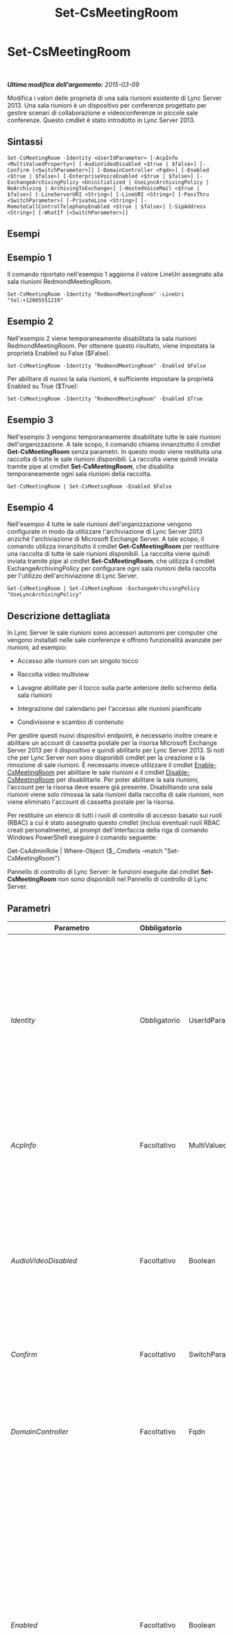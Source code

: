 ﻿---
title: Set-CsMeetingRoom
TOCTitle: Set-CsMeetingRoom
ms:assetid: 3dd02280-6407-4e17-929c-7070f8d1c3cf
ms:mtpsurl: https://technet.microsoft.com/it-it/library/JJ204831(v=OCS.15)
ms:contentKeyID: 49300296
ms.date: 08/24/2015
mtps_version: v=OCS.15
ms.translationtype: HT
---

# Set-CsMeetingRoom

 

_**Ultima modifica dell'argomento:** 2015-03-09_

Modifica i valori delle proprietà di una sala riunioni esistente di Lync Server 2013. Una sala riunioni è un dispositivo per conferenze progettato per gestire scenari di collaborazione e videoconferenze in piccole sale conferenze. Questo cmdlet è stato introdotto in Lync Server 2013.

## Sintassi

    Set-CsMeetingRoom -Identity <UserIdParameter> [-AcpInfo <MultiValuedProperty>] [-AudioVideoDisabled <$true | $false>] [-Confirm [<SwitchParameter>]] [-DomainController <Fqdn>] [-Enabled <$true | $false>] [-EnterpriseVoiceEnabled <$true | $false>] [-ExchangeArchivingPolicy <Uninitialized | UseLyncArchivingPolicy | NoArchiving | ArchivingToExchange>] [-HostedVoiceMail <$true | $false>] [-LineServerURI <String>] [-LineURI <String>] [-PassThru <SwitchParameter>] [-PrivateLine <String>] [-RemoteCallControlTelephonyEnabled <$true | $false>] [-SipAddress <String>] [-WhatIf [<SwitchParameter>]]

## Esempi

## Esempio 1

Il comando riportato nell'esempio 1 aggiorna il valore LineUri assegnato alla sala riunioni RedmondMeetingRoom.

    Set-CsMeetingRoom -Identity "RedmondMeetingRoom" -LineUri "tel:+12065551219"

## Esempio 2

Nell'esempio 2 viene temporaneamente disabilitata la sala riunioni RedmondMeetingRoom. Per ottenere questo risultato, viene impostata la proprietà Enabled su False ($False).

    Set-CsMeetingRoom -Identity "RedmondMeetingRoom" -Enabled $False

Per abilitare di nuovo la sala riunioni, è sufficiente impostare la proprietà Enabled su True ($True):

    Set-CsMeetingRoom -Identity "RedmondMeetingRoom" -Enabled $True

## Esempio 3

Nell'esempio 3 vengono temporaneamente disabilitate tutte le sale riunioni dell'organizzazione. A tale scopo, il comando chiama innanzitutto il cmdlet **Get-CsMeetingRoom** senza parametri. In questo modo viene restituita una raccolta di tutte le sale riunioni disponibili. La raccolta viene quindi inviata tramite pipe al cmdlet **Set-CsMeetingRoom**, che disabilita temporaneamente ogni sala riunioni della raccolta.

    Get-CsMeetingRoom | Set-CsMeetingRoom -Enabled $False

## Esempio 4

Nell'esempio 4 tutte le sale riunioni dell'organizzazione vengono configurate in modo da utilizzare l'archiviazione di Lync Server 2013 anziché l'archiviazione di Microsoft Exchange Server. A tale scopo, il comando utilizza innanzitutto il cmdlet **Get-CsMeetingRoom** per restituire una raccolta di tutte le sale riunioni disponibili. La raccolta viene quindi inviata tramite pipe al cmdlet **Set-CsMeetingRoom**, che utilizza il cmdlet ExchangeArchivingPolicy per configurare ogni sala riunioni della raccolta per l'utilizzo dell'archiviazione di Lync Server.

    Get-CsMeetingRoom | Set-CsMeetingRoom -ExchangeArchivingPolicy "UseLyncArchivingPolicy"

## Descrizione dettagliata

In Lync Server le sale riunioni sono accessori autonomi per computer che vengono installati nelle sale conferenze e offrono funzionalità avanzate per riunioni, ad esempio:

  - Accesso alle riunioni con un singolo tocco

  - Raccolta video multiview

  - Lavagne abilitate per il tocco sulla parte anteriore dello schermo della sala riunioni

  - Integrazione del calendario per l'accesso alle riunioni pianificate

  - Condivisione e scambio di contenuto

Per gestire questi nuovi dispositivi endpoint, è necessario inoltre creare e abilitare un account di cassetta postale per la risorsa Microsoft Exchange Server 2013 per il dispositivo e quindi abilitarlo per Lync Server 2013. Si noti che per Lync Server non sono disponibili cmdlet per la creazione o la rimozione di sale riunioni. È necessario invece utilizzare il cmdlet [Enable-CsMeetingRoom](enable-csmeetingroom.md) per abilitare le sale riunioni e il cmdlet [Disable-CsMeetingRoom](disable-csmeetingroom.md) per disabilitarle. Per poter abilitare la sala riunioni, l'account per la risorsa deve essere già presente. Disabilitando una sala riunioni viene solo rimossa la sala riunioni dalla raccolta di sale riunioni, non viene eliminato l'account di cassetta postale per la risorsa.

Per restituire un elenco di tutti i ruoli di controllo di accesso basato sui ruoli (RBAC) a cui è stato assegnato questo cmdlet (inclusi eventuali ruoli RBAC creati personalmente), al prompt dell'interfaccia della riga di comando Windows PowerShell eseguire il comando seguente:

Get-CsAdminRole | Where-Object {$\_.Cmdlets –match "Set-CsMeetingRoom"}

Pannello di controllo di Lync Server: le funzioni eseguite dal cmdlet **Set-CsMeetingRoom** non sono disponibili nel Pannello di controllo di Lync Server.

## Parametri


<table>
<colgroup>
<col style="width: 25%" />
<col style="width: 25%" />
<col style="width: 25%" />
<col style="width: 25%" />
</colgroup>
<thead>
<tr class="header">
<th>Parametro</th>
<th>Obbligatorio</th>
<th>Tipo</th>
<th>Descrizione</th>
</tr>
</thead>
<tbody>
<tr class="odd">
<td><p><em>Identity</em></p></td>
<td><p>Obbligatorio</p></td>
<td><p>UserIdParameter</p></td>
<td><p>Indica l'identità della sala riunioni da modificare. Le identità delle sale riunioni in genere vengono specificate utilizzando uno dei quattro formati seguenti: 1) l'indirizzo SIP della sala riunioni, 2) il nome dell'entità utente (UPN) della sala riunioni, 3) il nome di dominio e il nome di accesso della sala riunioni nel formato dominio\accesso (ad esempio litwareinc\room14) e 4) il nome visualizzato di Active Directory della sala riunioni (ad esempio Room 14). È inoltre possibile fare riferimento all'account della sala riunioni utilizzando il relativo nome distinto Active Directory.</p>
<p></p></td>
</tr>
<tr class="even">
<td><p><em>AcpInfo</em></p></td>
<td><p>Facoltativo</p></td>
<td><p>MultiValuedProperty</p></td>
<td><p>Consente di assegnare a una sala riunioni uno o più provider di servizi di audioconferenza di terze parti. È tuttavia consigliabile utilizzare il cmdlet <strong>Set-UserAcp</strong> per assegnare provider di servizi di audioconferenza.</p></td>
</tr>
<tr class="odd">
<td><p><em>AudioVideoDisabled</em></p></td>
<td><p>Facoltativo</p></td>
<td><p>Boolean</p></td>
<td><p>Indica se alla sala riunioni è consentito effettuare chiamate audio/video (A/V) utilizzando Lync 2013. Se si imposta il parametro su True, verranno applicate limitazioni significative alla sala riunioni per l'invio e la ricezione di messaggi istantanei.</p>
<p>Non è possibile disabilitare le comunicazioni A/V se una sala riunioni è attualmente abilitata per il controllo delle chiamate remote, VoIP aziendale e/o soft routing IP-PBX (Internet Protocol Private Branch Exchange).</p></td>
</tr>
<tr class="even">
<td><p><em>Confirm</em></p></td>
<td><p>Facoltativo</p></td>
<td><p>SwitchParameter</p></td>
<td><p>Richiede la conferma prima di eseguire il comando.</p></td>
</tr>
<tr class="odd">
<td><p><em>DomainController</em></p></td>
<td><p>Facoltativo</p></td>
<td><p>Fqdn</p></td>
<td><p>Consente di eseguire la connessione al controller di dominio specificato per recuperare le informazioni sulle sale riunioni. Per la connessione a un controller di dominio specifico, includere il parametro DomainController seguito dal nome computer, ad esempio atl-dc-001, o dal nome di dominio completo (FQDN), ad esempio atl-cd-001.litwareinc.com.</p></td>
</tr>
<tr class="even">
<td><p><em>Enabled</em></p></td>
<td><p>Facoltativo</p></td>
<td><p>Boolean</p></td>
<td><p>Indica se la sala riunioni è stata abilitata per Lync Server 2013. Se si imposta questo valore su False, la sala riunioni non potrà più accedere a Lync Server. Se invece si imposta il valore su True, vengono riabilitati i privilegi di accesso della sala riunioni.</p>
<p>Se si disabilita un account utilizzando il parametro Enabled, le informazioni associate a tale account (inclusi i criteri assegnati e l'eventuale abilitazione della sala riunioni per VoIP aziendale e/o il controllo delle chiamate remote) vengono mantenute. Se in seguito si riabilita l'account utilizzando il parametro Enabled, le informazioni sull'account associate verranno ripristinate. Questo comportamento è diverso dall'utilizzo del cmdlet <strong>Disable-CsMeetingRoom</strong> per disabilitare un account di sala riunioni. Quando si esegue Disable-CsMeetingRoom, tutti i dati di Lync Server associati a tale account vengono eliminati.</p></td>
</tr>
<tr class="odd">
<td><p><em>EnterpriseVoiceEnabled</em></p></td>
<td><p>Facoltativo</p></td>
<td><p>Boolean</p></td>
<td><p>Indica se la sala riunioni è stata abilitata per VoIP aziendale, ovvero l'implementazione Microsoft del protocollo VoIP (Voice over Internet Protocol). Con VoIP aziendale le sale riunioni possono effettuare telefonate via Internet anziché utilizzare la rete telefonica standard.</p></td>
</tr>
<tr class="even">
<td><p><em>ExchangeArchivingPolicy</em></p></td>
<td><p>Facoltativo</p></td>
<td><p>ExchangeArchivingPolicyOptionsEnum</p></td>
<td><p>Indica come e dove verranno archiviate le sessioni di messaggistica istantanea e conferenze della sala riunioni. I valori consentiti sono:</p>
<p>* Uninitialized</p>
<p>* UseLyncArchivingPolicy</p>
<p>* NoArchiving</p>
<p>* ArchivingToExchange</p></td>
</tr>
<tr class="odd">
<td><p><em>HostedVoiceMail</em></p></td>
<td><p>Facoltativo</p></td>
<td><p>Boolean</p></td>
<td><p>Se si imposta questo parametro su True, verrà abilitato per le chiamate effettuate alla segreteria telefonica della sala riunioni il routing a una versione ospitata del servizio Microsoft Exchange Server 2013. Impostando questa opzione su True inoltre si consente alle sale riunioni di effettuare una chiamata direttamente alla segreteria telefonica di un altro utente.</p></td>
</tr>
<tr class="even">
<td><p><em>LineServerURI</em></p></td>
<td><p>Facoltativo</p></td>
<td><p>String</p></td>
<td><p>URI del gateway telefonico di controllo delle chiamate remote assegnato alla sala riunioni. LineServerUri è l'URI del gateway, preceduto da &quot;sip:&quot;, ad esempio:</p>
<p>-LineServerUri &quot;sip:rccgateway@litwareinc.com&quot;</p></td>
</tr>
<tr class="odd">
<td><p><em>LineURI</em></p></td>
<td><p>Facoltativo</p></td>
<td><p>String</p></td>
<td><p>Numero di telefono assegnato alla sala riunioni. L'URI (Uniform Resource Identifier) di linea deve essere specificato utilizzando il formato E.164 e il prefisso &quot;TEL:&quot;, ad esempio:</p>
<p>-LineUri &quot;TEL:+14255551297&quot;</p>
<p>L'eventuale numero di interno deve essere aggiunto alla fine dell'URI di linea, ad esempio:</p>
<p>-LineUri &quot;TEL:+14255551297;ext=51297&quot;</p></td>
</tr>
<tr class="even">
<td><p><em>PassThru</em></p></td>
<td><p>Facoltativo</p></td>
<td><p>SwitchParameter</p></td>
<td><p>Consente di passare tramite la pipeline un oggetto sala riunioni che rappresenta la sala riunioni da modificare. Per impostazione predefinita, il cmdlet <strong>Set-CsMeetingRoom</strong> non passa oggetti tramite pipeline.</p></td>
</tr>
<tr class="odd">
<td><p><em>PrivateLine</em></p></td>
<td><p>Facoltativo</p></td>
<td><p>String</p></td>
<td><p>Numero di telefono della linea telefonica privata della sala riunioni. Una linea privata è un numero di telefono che non è pubblicato in Servizi di dominio Active Directory e che quindi non è immediatamente disponibile per altre persone. Questa linea privata inoltre ignora la maggior parte delle regole di routing per le chiamate in entrata. Una chiamata a una linea privata ad esempio non viene inoltrata ai delegati di una sala riunioni. Le linee private sono spesso utilizzate per le telefonate personali o per le chiamate di affari che non riguardano gli altri membri del team.</p>
<p>La linea privata deve essere specificata utilizzando il formato E.164 e il prefisso &quot;TEL:&quot;, ad esempio:</p>
<p>-PrivateLine &quot;TEL:+14255551297&quot;</p></td>
</tr>
<tr class="even">
<td><p><em>RemoteCallControlTelephonyEnabled</em></p></td>
<td><p>Facoltativo</p></td>
<td><p>Boolean</p></td>
<td><p>Indica se la sala riunioni è stata abilitata per la telefonia con controllo delle chiamate remote. Se è abilitata per il controllo delle chiamate remote, una sala riunioni può utilizzare Lync Server 2013 per rispondere alle chiamate effettuate al telefono da tavolo. È inoltre possibile effettuare telefonate utilizzando Lync. Queste chiamate si basano sulla rete telefonica standard, denominata anche PSTN (Public Switched Telephone Network). Per effettuare e ricevere telefonate su Internet, la sala riunioni deve essere abilitata per VoIP aziendale. Per informazioni dettagliate, vedere il parametro EnterpriseVoiceEnabled.</p>
<p>Per essere abilitata per il controllo delle chiamate remote, una sala riunioni deve disporre inoltre sia di LineUri che di LineServerUri.</p></td>
</tr>
<tr class="odd">
<td><p><em>SipAddress</em></p></td>
<td><p>Facoltativo</p></td>
<td><p>String</p></td>
<td><p>Identificatore univoco (simile a un indirizzo di posta elettronica) che consente alla sala riunioni di comunicare utilizzando dispositivi SIP come Lync 2013. L'indirizzo SIP deve utilizzare il prefisso sip: e un dominio SIP valido, ad esempio:</p>
<p>-SipAddress &quot;sip:room14@litwareinc.com&quot;</p></td>
</tr>
<tr class="even">
<td><p><em>WhatIf</em></p></td>
<td><p>Facoltativo</p></td>
<td><p>SwitchParameter</p></td>
<td><p>Descrive ciò che accadrebbe se si eseguisse il comando, senza eseguirlo realmente.</p></td>
</tr>
</tbody>
</table>


## Tipi di input

Il cmdlet **Set-CsMeetingRoom** accetta le istanze dell'oggetto Microsoft.Rtc.Management.ADConnect.Schema.OCSADMeetingRoom inviate tramite pipeline.

## Tipi restituiti

Nessuno. Il cmdlet **Set-CsMeetingRoom** invece modifica le istanze esistenti dell'oggetto Microsoft.Rtc.Management.ADConnect.Schema.OCSADMeetingRoom.

## Vedere anche

#### Ulteriori risorse

[Disable-CsMeetingRoom](disable-csmeetingroom.md)  
[Enable-CsMeetingRoom](enable-csmeetingroom.md)  
[Get-CsMeetingRoom](get-csmeetingroom.md)  
[Move-CsMeetingRoom](move-csmeetingroom.md)


